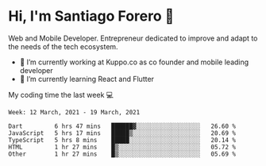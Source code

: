 # Hi, I'm Santiago Forero 👋
Web and Mobile Developer. Entrepreneur dedicated to improve and adapt to the needs of the tech ecosystem.

- 🔭 I’m currently working at Kuppo.co as co founder and mobile leading developer
- 🌱 I’m currently learning React and Flutter

My coding time the last week 💻
<!--START_SECTION:waka-->
```text
Week: 12 March, 2021 - 19 March, 2021

Dart         6 hrs 47 mins   ██████▓░░░░░░░░░░░░░░░░░░   26.60 % 
JavaScript   5 hrs 17 mins   █████▒░░░░░░░░░░░░░░░░░░░   20.69 % 
TypeScript   5 hrs 8 mins    █████░░░░░░░░░░░░░░░░░░░░   20.14 % 
HTML         1 hr 27 mins    █▒░░░░░░░░░░░░░░░░░░░░░░░   05.72 % 
Other        1 hr 27 mins    █▒░░░░░░░░░░░░░░░░░░░░░░░   05.69 % 
```
<!--END_SECTION:waka-->
